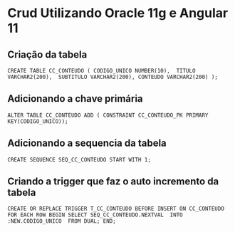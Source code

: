 # Crud Utilizando Oracle 11g e Angular 11

## Criação da tabela

`CREATE TABLE CC_CONTEUDO (
       CODIGO_UNICO NUMBER(10), 
       TITULO VARCHAR2(200), 
       SUBTITULO VARCHAR2(200),
       CONTEUDO VARCHAR2(200)
);`

## Adicionando a chave primária

`ALTER TABLE CC_CONTEUDO ADD (
CONSTRAINT CC_CONTEUDO_PK PRIMARY KEY(CODIGO_UNICO));`

## Adicionando a sequencia da tabela

`CREATE SEQUENCE SEQ_CC_CONTEUDO START WITH 1;`

## Criando a trigger que faz o auto incremento da tabela

`CREATE OR REPLACE TRIGGER T_CC_CONTEUDO
BEFORE INSERT ON CC_CONTEUDO
FOR EACH ROW
BEGIN
    SELECT SEQ_CC_CONTEUDO.NEXTVAL 
    INTO :NEW.CODIGO_UNICO 
    FROM DUAL;
END;`

